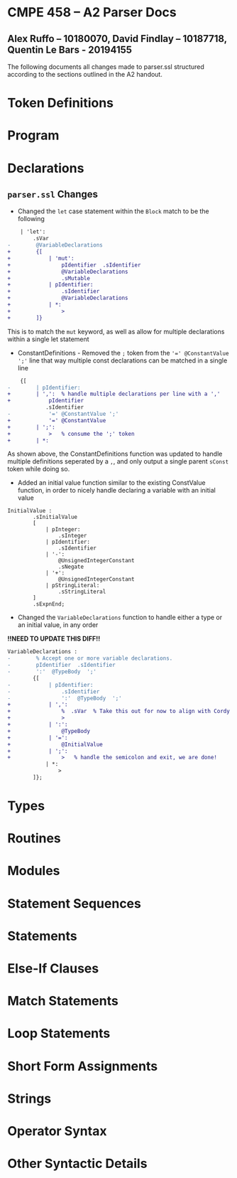 # CMPE 458 – A2 Parser Docs
Alex Ruffo – 10180070, David Findlay – 10187718, Quentin Le Bars - 20194155
----------------------------------------------------------------------------
The following documents all changes made to parser.ssl structured according to the sections outlined in the A2 handout.

# Token Definitions

# Program

# Declarations
## `parser.ssl` Changes
- Changed the `let` case statement within the `Block` match to be the following
```diff
    | 'let':
        .sVar
-        @VariableDeclarations
+        {[
+            | 'mut': 
+                pIdentifier  .sIdentifier
+                @VariableDeclarations
+                .sMutable
+            | pIdentifier:
+                .sIdentifier
+                @VariableDeclarations
+            | *:
+                >
+        ]}
```
This is to match the `mut` keyword, as well as allow for multiple declarations within a single let statement

- ConstantDefinitions - Removed the `;` token from the `'=' @ConstantValue ';'` line that way multiple const declarations can be matched in a single line
```diff
    {[
-        | pIdentifier:
+        | ',':  % handle multiple declarations per line with a ','
+            pIdentifier
            .sIdentifier
-            '=' @ConstantValue ';'
+            '=' @ConstantValue
+        | ';':
+            >   % consume the ';' token
+        | *:
```
As shown above, the ConstantDefinitions function was updated to handle multiple definitions seperated by a `,`, and only output a single parent `sConst` token while doing so.

- Added an initial value function similar to the existing ConstValue function, in order to nicely handle declaring a variable with an initial value
```
InitialValue :
        .sInitialValue
        [
            | pInteger:
                .sInteger
            | pIdentifier:
                .sIdentifier
            | '-':
                @UnsignedIntegerConstant
                .sNegate
            | '+':
                @UnsignedIntegerConstant
            | pStringLiteral:
                .sStringLiteral
        ]
        .sExpnEnd;
```

- Changed the `VariableDeclarations` function to handle either a type or an initial value, in any order

__!!NEED TO UPDATE THIS DIFF!!__

```diff
VariableDeclarations :
-        % Accept one or more variable declarations.
-        pIdentifier  .sIdentifier
-        ':'  @TypeBody  ';'
        {[
-            | pIdentifier:
-                .sIdentifier
-                ':'  @TypeBody  ';'
+            | ',':
+                %  .sVar  % Take this out for now to align with Cordy's solution
+                >
+            | ':':
+                @TypeBody
+            | '=':
+                @InitialValue
+            | ';':
+                >   % handle the semicolon and exit, we are done!
            | *:
                >
        ]};
```

# Types

# Routines

# Modules

# Statement Sequences

# Statements

# Else-If Clauses

# Match Statements

# Loop Statements

# Short Form Assignments

# Strings

# Operator Syntax

# Other Syntactic Details